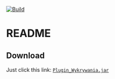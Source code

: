 [![Build](https://github.com/kildom/filtry-ani/actions/workflows/main.yml/badge.svg)](https://github.com/kildom/filtry-ani/actions/workflows/main.yml)

# README

## Download

Just click this link: [`Plugin_Wykrywania.jar`](https://github.com/kildom/filtry-ani/releases/latest/download/Plugin_Wykrywania.jar)
